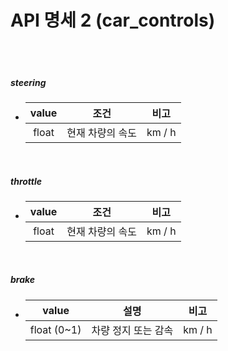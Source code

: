 

# API 명세 2 (car_controls)

<br>

<br>

##### steering

- | value |       조건       |  비고  |
  | :---: | :--------------: | :----: |
  | float | 현재 차량의 속도 | km / h |

<br>

##### throttle

- | value |       조건       |  비고  |
  | :---: | :--------------: | :----: |
  | float | 현재 차량의 속도 | km / h |

<br>

##### brake

- |    value    |        설명         |  비고  |
  | :---------: | :-----------------: | :----: |
  | float (0~1) | 차량 정지 또는 감속 | km / h |

<br>